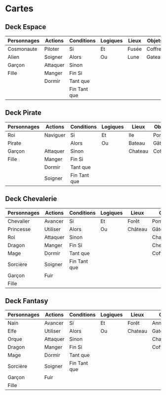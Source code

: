 # Cartes

## Deck Espace

| Personnages | Actions  | Conditions   | Logiques | Lieux | Objets |
| ----------- | -------- | ------------ | -------- | ----- | ------ |
| Cosmonaute  | Piloter  | Si           | Et       | Fusée | Coffre |
| Alien       | Soigner  | Alors        | Ou       | Lune  | Gateau |
| Garçon      | Attaquer | Sinon        |          |       |        |
| Fille       | Manger   | Fin Si       |          |       |        |
|             | Dormir   | Tant que     |          |       |        |
|             |          | Fin Tant que |          |       |        |

## Deck Pirate

| Personnages | Actions  | Conditions   | Logiques | Lieux   | Objets |
| ----------- | -------- | ------------ | -------- | ------- | ------ |
| Roi         | Naviguer | Si           | Et       | Ile     | Pomme  |
| Pirate      |          | Alors        | Ou       | Bateau  | Gâteau |
| Garçon      | Attaquer | Sinon        |          | Chateau | Coffre |
| Fille       | Manger   | Fin Si       |          |         |        |
|             | Dormir   | Tant que     |          |         |        |
|             | Soigner  | Fin Tant que |          |         |        |

## Deck Chevalerie

| Personnages | Actions  | Conditions   | Logiques | Lieux   | Objets     |
| ----------- | -------- | ------------ | -------- | ------- | ---------- |
| Chevalier   | Avancer  | Si           | Et       | Forêt   | Pomme      |
| Princesse   | Utiliser | Alors        | Ou       | Château | Gâteau     |
| Roi         | Attaquer | Sinon        |          |         | Champignon |
| Dragon      | Manger   | Fin Si       |          |         | Cheval     |
| Mage        | Dormir   | Tant que     |          |         | Coffre     |
| Sorcière    | Soigner  | Fin Tant que |          |         |            |
| Garçon      | Fuir     |              |          |         |            |
| Fille       |          |              |          |         |            |

## Deck Fantasy

| Personnages | Actions  | Conditions   | Logiques | Lieux   | Objets     |
| ----------- | -------- | ------------ | -------- | ------- | ---------- |
| Nain        | Avancer  | Si           | Et       | Forêt   | Anneau     |
| Elfe        | Utiliser | Alors        | Ou       | Chateau | Gateau     |
| Orque       | Attaquer | Sinon        |          |         | Champignon |
| Dragon      | Manger   | Fin Si       |          |         | Coffre     |
| Mage        | Dormir   | Tant que     |          |         |            |
| Sorcière    | Soigner  | Fin Tant que |          |         |            |
| Garçon      | Fuir     |              |          |         |            |
| Fille       |          |              |          |         |            |
